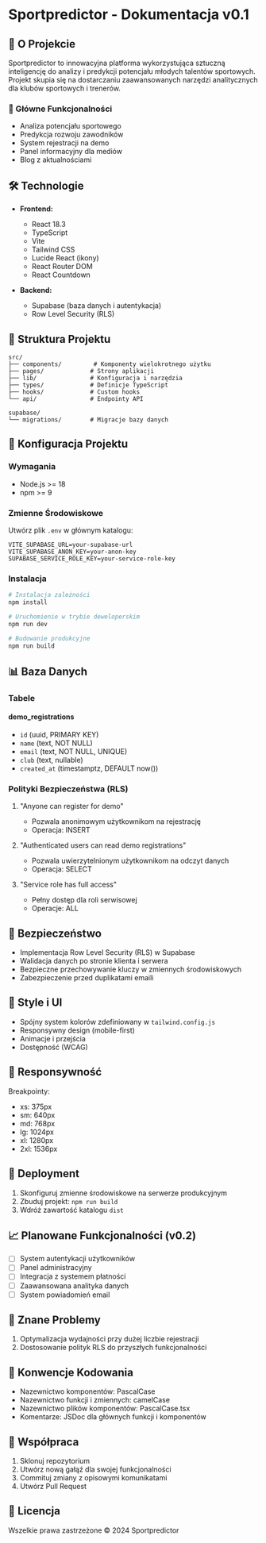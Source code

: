 # Sportpredictor - Dokumentacja v0.1

## 🚀 O Projekcie

Sportpredictor to innowacyjna platforma wykorzystująca sztuczną inteligencję do analizy i predykcji potencjału młodych talentów sportowych. Projekt skupia się na dostarczaniu zaawansowanych narzędzi analitycznych dla klubów sportowych i trenerów.

### 🎯 Główne Funkcjonalności

- Analiza potencjału sportowego
- Predykcja rozwoju zawodników
- System rejestracji na demo
- Panel informacyjny dla mediów
- Blog z aktualnościami

## 🛠️ Technologie

- **Frontend:**
  - React 18.3
  - TypeScript
  - Vite
  - Tailwind CSS
  - Lucide React (ikony)
  - React Router DOM
  - React Countdown

- **Backend:**
  - Supabase (baza danych i autentykacja)
  - Row Level Security (RLS)

## 📁 Struktura Projektu

```
src/
├── components/         # Komponenty wielokrotnego użytku
├── pages/             # Strony aplikacji
├── lib/               # Konfiguracja i narzędzia
├── types/             # Definicje TypeScript
├── hooks/             # Custom hooks
└── api/               # Endpointy API

supabase/
└── migrations/        # Migracje bazy danych
```

## 🔧 Konfiguracja Projektu

### Wymagania

- Node.js >= 18
- npm >= 9

### Zmienne Środowiskowe

Utwórz plik `.env` w głównym katalogu:

```env
VITE_SUPABASE_URL=your-supabase-url
VITE_SUPABASE_ANON_KEY=your-anon-key
SUPABASE_SERVICE_ROLE_KEY=your-service-role-key
```

### Instalacja

```bash
# Instalacja zależności
npm install

# Uruchomienie w trybie deweloperskim
npm run dev

# Budowanie produkcyjne
npm run build
```

## 📊 Baza Danych

### Tabele

#### demo_registrations
- `id` (uuid, PRIMARY KEY)
- `name` (text, NOT NULL)
- `email` (text, NOT NULL, UNIQUE)
- `club` (text, nullable)
- `created_at` (timestamptz, DEFAULT now())

### Polityki Bezpieczeństwa (RLS)

1. "Anyone can register for demo"
   - Pozwala anonimowym użytkownikom na rejestrację
   - Operacja: INSERT

2. "Authenticated users can read demo registrations"
   - Pozwala uwierzytelnionym użytkownikom na odczyt danych
   - Operacja: SELECT

3. "Service role has full access"
   - Pełny dostęp dla roli serwisowej
   - Operacje: ALL

## 🔐 Bezpieczeństwo

- Implementacja Row Level Security (RLS) w Supabase
- Walidacja danych po stronie klienta i serwera
- Bezpieczne przechowywanie kluczy w zmiennych środowiskowych
- Zabezpieczenie przed duplikatami emaili

## 🎨 Style i UI

- Spójny system kolorów zdefiniowany w `tailwind.config.js`
- Responsywny design (mobile-first)
- Animacje i przejścia
- Dostępność (WCAG)

## 📱 Responsywność

Breakpointy:
- xs: 375px
- sm: 640px
- md: 768px
- lg: 1024px
- xl: 1280px
- 2xl: 1536px

## 🚀 Deployment

1. Skonfiguruj zmienne środowiskowe na serwerze produkcyjnym
2. Zbuduj projekt: `npm run build`
3. Wdróż zawartość katalogu `dist`

## 📈 Planowane Funkcjonalności (v0.2)

- [ ] System autentykacji użytkowników
- [ ] Panel administracyjny
- [ ] Integracja z systemem płatności
- [ ] Zaawansowana analityka danych
- [ ] System powiadomień email

## 🐛 Znane Problemy

1. Optymalizacja wydajności przy dużej liczbie rejestracji
2. Dostosowanie polityk RLS do przyszłych funkcjonalności

## 📝 Konwencje Kodowania

- Nazewnictwo komponentów: PascalCase
- Nazewnictwo funkcji i zmiennych: camelCase
- Nazewnictwo plików komponentów: PascalCase.tsx
- Komentarze: JSDoc dla głównych funkcji i komponentów

## 🤝 Współpraca

1. Sklonuj repozytorium
2. Utwórz nową gałąź dla swojej funkcjonalności
3. Commituj zmiany z opisowymi komunikatami
4. Utwórz Pull Request

## 📄 Licencja

Wszelkie prawa zastrzeżone © 2024 Sportpredictor